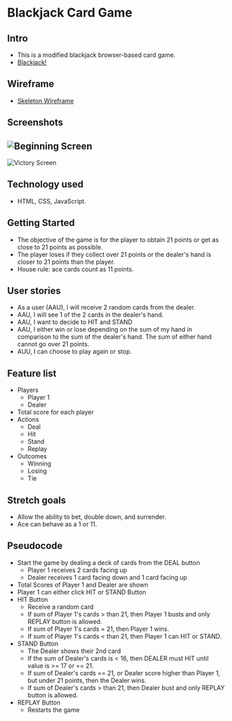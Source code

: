 # Blackjack Card Game

## Intro
* This is a modified blackjack browser-based card game. 
* [Blackjack!](https://robified.github.io/mi_blackjack/)

## Wireframe
* [Skeleton Wireframe](https://i.imgur.com/Cuypo1G.jpg)

## Screenshots
![Beginning Screen](https://i.imgur.com/tF9PxwS.png)
---
![Victory Screen](https://i.imgur.com/nq9PDmI.png)

## Technology used
* HTML, CSS, JavaScript.

## Getting Started
* The objective of the game is for the player to obtain 21 points or get as close to 21 points as possible. 
* The player loses if they collect over 21 points or the dealer's hand is closer to 21 points than the player.
* House rule: ace cards count as 11 points.

## User stories
* As a user (AAU), I will receive 2 random cards from the dealer.
* AAU, I will see 1 of the 2 cards in the dealer's hand.
* AAU, I want to decide to HIT and STAND
* AAU, I either win or lose depending on the sum of my hand in comparison to the sum of the dealer's hand. The sum of either hand cannot go over 21 points.
* AUU, I can choose to play again or stop.

## Feature list
* Players
	* Player 1 
	* Dealer
* Total score for each player
* Actions
	* Deal
	* Hit
	* Stand
	* Replay
* Outcomes 
	* Winning
	* Losing
	* Tie

## Stretch goals 
* Allow the ability to bet, double down, and surrender.
* Ace can behave as a 1 or 11.

## Pseudocode
* Start the game by dealing a deck of cards from the DEAL button
	* Player 1 receives 2 cards facing up
	* Dealer receives 1 card facing down and 1 card facing up
* Total Scores of Player 1 and Dealer are shown
* Player 1 can either click HIT or STAND Button
* HIT Button
	* Receive a random card
	* If sum of Player 1's cards > than 21, then Player 1 busts and only REPLAY button is allowed.
	* If sum of Player 1's cards = 21, then Player 1 wins.
	* If sum of Player 1's cards < than 21, then Player 1 can HIT or STAND.
* STAND Button
	* The Dealer shows their 2nd card
	* If the sum of Dealer's cards is < 16, then DEALER must HIT until value is >= 17 or == 21.
	* If sum of Dealer's cards == 21, or Dealer score higher than Player 1, but under 21 points, then the Dealer wins.
	* If sum of Dealer's cards > than 21, then Dealer bust and only REPLAY button is allowed.
* REPLAY Button
	* Restarts the game
